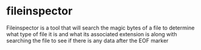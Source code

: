 # fileinspector
Fileinspector is a tool that will search the magic bytes of a file to determine what type of file it is and what its associated extension is along with searching the file to see if there is any data after the EOF marker

